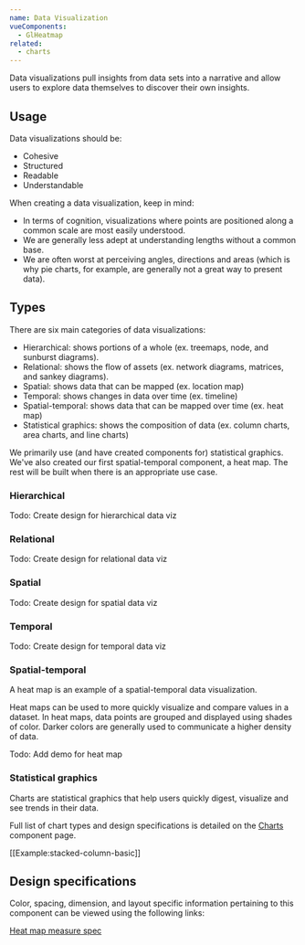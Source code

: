 ```yaml
---
name: Data Visualization
vueComponents:
  - GlHeatmap
related:
  - charts
---
```


Data visualizations pull insights from data sets into a narrative and allow users to explore data themselves to discover their own insights.

## Usage

Data visualizations should be:

*   Cohesive
*   Structured
*   Readable
*   Understandable

When creating a data visualization, keep in mind: 

*   In terms of cognition, visualizations where points are positioned along a common scale are most easily understood. 
*   We are generally less adept at understanding lengths without a common base.
*   We are often worst at perceiving angles, directions and areas (which is why pie charts, for example, are generally not a great way to present data).

## Types

There are six main categories of data visualizations: 

*   Hierarchical: shows portions of a whole (ex. treemaps, node, and sunburst diagrams).
*   Relational: shows the flow of assets (ex. network diagrams, matrices, and sankey diagrams).
*   Spatial: shows data that can be mapped (ex. location map)
*   Temporal: shows changes in data over time (ex. timeline)
*   Spatial-temporal: shows data that can be mapped over time (ex. heat map)
*   Statistical graphics: shows the composition of data (ex. column charts, area charts, and line charts)

We primarily use (and have created components for) statistical graphics. We've also created our first spatial-temporal component, a heat map. The rest will be built when there is an appropriate use case. 

### Hierarchical

Todo: Create design for hierarchical data viz

### Relational

Todo: Create design for relational data viz

### Spatial

Todo: Create design for spatial data viz

### Temporal

Todo: Create design for temporal data viz

### Spatial-temporal
A heat map is an example of a spatial-temporal data visualization. 

Heat maps can be used to more quickly visualize and compare values in a dataset. In heat maps, data points are grouped and displayed using shades of color. Darker colors are generally used to communicate a higher density of data.

Todo: Add demo for heat map

### Statistical graphics
Charts are statistical graphics that help users quickly digest, visualize and see trends in their data.

Full list of chart types and design specifications is detailed on the [Charts](/components/charts) component page.

[[Example:stacked-column-basic]]

## Design specifications

Color, spacing, dimension, and layout specific information pertaining to this component can be viewed using the following links:

[Heat map measure spec](http://gitlab-org.gitlab.io/gitlab-design/hosted/amelia/gitlab-design%23306-add-heat-maps-to-pattern-library-spec-previews/)
